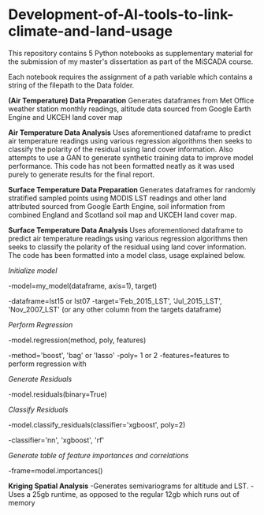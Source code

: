 # Development-of-AI-tools-to-link-climate-and-land-usage

This repository contains 5 Python notebooks as supplementary material for the submission of my master's dissertation as part of the MiSCADA course. 

Each notebook requires the assignment of a path variable which contains a string of the filepath to the Data folder. 


**(Air Temperature) Data Preparation**
Generates dataframes from Met Office weather station monthly readings, altitude data sourced from Google Earth Engine and UKCEH land cover map

**Air Temperature Data Analysis** 
Uses aforementioned dataframe to predict air temperature readings using various regression algorithms then seeks to classify the polarity of the residual using land cover information. Also attempts to use a GAN to generate synthetic training data to improve model performance. 
This code has not been formatted neatly as it was used purely to generate results for the final report. 

**Surface Temperature Data Preparation**
Generates dataframes for randomly stratified sampled points using MODIS LST readings and other land attributed sourced from Google Earth Engine, soil information from combined England and Scotland soil map and UKCEH land cover map.  

**Surface Temperature Data Analysis**
Uses aforementioned dataframe to predict air temperature readings using various regression algorithms then seeks to classify the polarity of the residual using land cover information. The code has been formatted into a model class, usage explained below.


*Initialize model* 

-model=my_model(dataframe, axis=1), target)

-dataframe=lst15 or lst07 
-target='Feb_2015_LST', 'Jul_2015_LST', 'Nov_2007_LST' (or any other column from the targets dataframe) 

*Perform Regression* 

-model.regression(method, poly, features)

-method='boost', 'bag' or 'lasso' 
-poly= 1 or 2 
-features=features to perform regression with

*Generate Residuals*

-model.residuals(binary=True)

*Classify Residuals*

-model.classify_residuals(classifier='xgboost', poly=2) 

-classifier='nn', 'xgboost', 'rf'

*Generate table of feature importances and correlations*

-frame=model.importances() 

**Kriging Spatial Analysis** 
-Generates semivariograms for altitude and LST. 
-Uses a 25gb runtime, as opposed to the regular 12gb which runs out of memory

